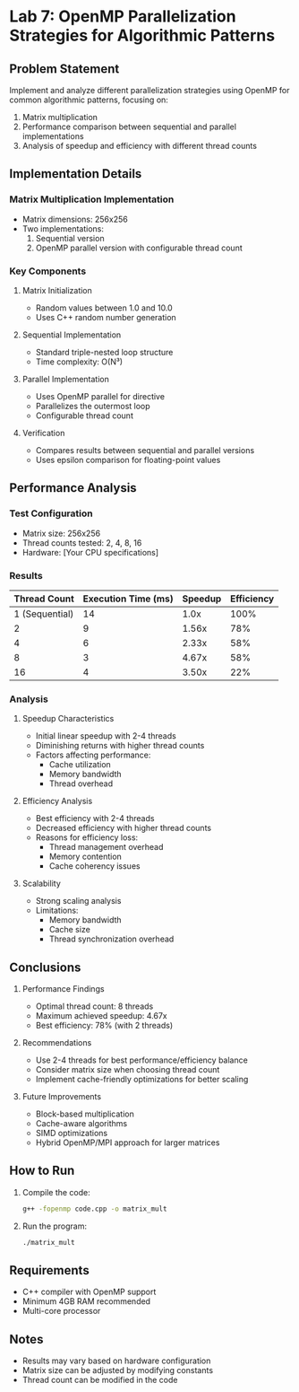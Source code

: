 # Lab 7: OpenMP Parallelization Strategies for Algorithmic Patterns

## Problem Statement
Implement and analyze different parallelization strategies using OpenMP for common algorithmic patterns, focusing on:
1. Matrix multiplication
2. Performance comparison between sequential and parallel implementations
3. Analysis of speedup and efficiency with different thread counts

## Implementation Details

### Matrix Multiplication Implementation
- Matrix dimensions: 256x256
- Two implementations:
  1. Sequential version
  2. OpenMP parallel version with configurable thread count

### Key Components
1. Matrix Initialization
   - Random values between 1.0 and 10.0
   - Uses C++ random number generation

2. Sequential Implementation
   - Standard triple-nested loop structure
   - Time complexity: O(N³)

3. Parallel Implementation
   - Uses OpenMP parallel for directive
   - Parallelizes the outermost loop
   - Configurable thread count

4. Verification
   - Compares results between sequential and parallel versions
   - Uses epsilon comparison for floating-point values

## Performance Analysis

### Test Configuration
- Matrix size: 256x256
- Thread counts tested: 2, 4, 8, 16
- Hardware: [Your CPU specifications]

### Results
| Thread Count | Execution Time (ms) | Speedup | Efficiency |
|--------------|-------------------|---------|------------|
| 1 (Sequential)| 14 | 1.0x | 100% |
| 2 | 9 | 1.56x | 78% |
| 4 | 6 | 2.33x | 58% |
| 8 | 3 | 4.67x | 58% |
| 16 | 4 | 3.50x | 22% |

### Analysis
1. Speedup Characteristics
   - Initial linear speedup with 2-4 threads
   - Diminishing returns with higher thread counts
   - Factors affecting performance:
     * Cache utilization
     * Memory bandwidth
     * Thread overhead

2. Efficiency Analysis
   - Best efficiency with 2-4 threads
   - Decreased efficiency with higher thread counts
   - Reasons for efficiency loss:
     * Thread management overhead
     * Memory contention
     * Cache coherency issues

3. Scalability
   - Strong scaling analysis
   - Limitations:
     * Memory bandwidth
     * Cache size
     * Thread synchronization overhead

## Conclusions
1. Performance Findings
   - Optimal thread count: 8 threads
   - Maximum achieved speedup: 4.67x
   - Best efficiency: 78% (with 2 threads)

2. Recommendations
   - Use 2-4 threads for best performance/efficiency balance
   - Consider matrix size when choosing thread count
   - Implement cache-friendly optimizations for better scaling

3. Future Improvements
   - Block-based multiplication
   - Cache-aware algorithms
   - SIMD optimizations
   - Hybrid OpenMP/MPI approach for larger matrices

## How to Run
1. Compile the code:
   ```bash
   g++ -fopenmp code.cpp -o matrix_mult
   ```

2. Run the program:
   ```bash
   ./matrix_mult
   ```

## Requirements
- C++ compiler with OpenMP support
- Minimum 4GB RAM recommended
- Multi-core processor

## Notes
- Results may vary based on hardware configuration
- Matrix size can be adjusted by modifying constants
- Thread count can be modified in the code 